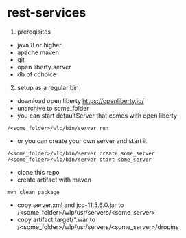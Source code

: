 # rest-services

1. prereqisites
- java 8 or higher
- apache maven
- git
- open liberty server
- db of cchoice

2. setup as a regular bin
- download open liberty https://openliberty.io/
- unarchive to some_folder
- you can start defaultServer that comes with open liberty
```
/<some_folder>/wlp/bin/server run
```
- or you can create your own server and start it
```
/<some_folder>/wlp/bin/server create some_server
/<some_folder>/wlp/bin/server start some_server
```
- clone this repo
- create artifact with maven
```
mvn clean package
```
- copy server.xml and jcc-11.5.6.0.jar to /<some_folder>/wlp/usr/servers/<some_server>
- copy artifact target/*.war to /<some_folder>/wlp/usr/servers/<some_server>/dropins
